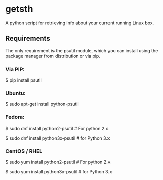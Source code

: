 # getsth
A python script for retrieving info about your current running Linux box.

## Requirements
The only requirement is the psutil module, which you can install using the package manager from distribution or via pip.

### Via PIP:

$ pip install psutil

### Ubuntu:

$ sudo apt-get install python-psutil

### Fedora:

$ sudo dnf install python2-psutil    # For python 2.x

$ sudo dnf install python3x-psutil   # for Python 3.x

### CentOS / RHEL

$ sudo yum install python2-psutil    # For python 2.x

$ sudo yum install python3x-psutil   # for Python 3.x
